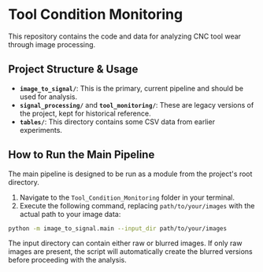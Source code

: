 # Tool Condition Monitoring

This repository contains the code and data for analyzing CNC tool wear through image processing.

## Project Structure & Usage

* **`image_to_signal/`**: This is the primary, current pipeline and should be used for analysis.
* **`signal_processing/`** and **`tool_monitoring/`**: These are legacy versions of the project, kept for historical reference.
* **`tables/`**: This directory contains some CSV data from earlier experiments.

## How to Run the Main Pipeline

The main pipeline is designed to be run as a module from the project's root directory.

1.  Navigate to the `Tool_Condition_Monitoring` folder in your terminal.
2.  Execute the following command, replacing `path/to/your/images` with the actual path to your image data:

```bash
python -m image_to_signal.main --input_dir path/to/your/images
```

The input directory can contain either raw or blurred images. If only raw images are present, the script will automatically create the blurred versions before proceeding with the analysis.
